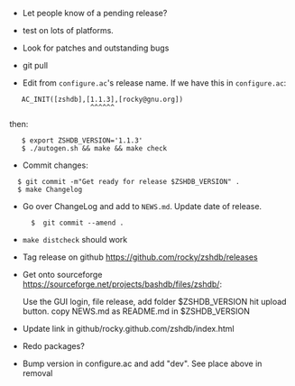 - Let people know of a pending release?

- test on lots of platforms.

- Look for patches and outstanding bugs

- git pull

- Edit from `configure.ac`'s release name. If we have this in `configure.ac`:
```
   AC_INIT([zshdb],[1.1.3],[rocky@gnu.org])
                    ^^^^^^
```

then:

```console
   $ export ZSHDB_VERSION='1.1.3'
   $ ./autogen.sh && make && make check
```

- Commit changes:

```console
  $ git commit -m"Get ready for release $ZSHDB_VERSION" .
  $ make Changelog
```

- Go over ChangeLog and add to `NEWS.md`. Update date of release.

  ```console
	$  git commit --amend .
  ```

- `make distcheck` should work

- Tag release on github
   https://github.com/rocky/zshdb/releases

- Get onto sourceforge https://sourceforge.net/projects/bashdb/files/zshdb/:

  Use the GUI
   login, file release, add folder $ZSHDB_VERSION
   hit upload button.
   copy NEWS.md as README.md in $ZSHDB_VERSION

- Update link in github/rocky.github.com/zshdb/index.html

- Redo packages?

- Bump version in configure.ac and add "dev". See place above in
  removal

